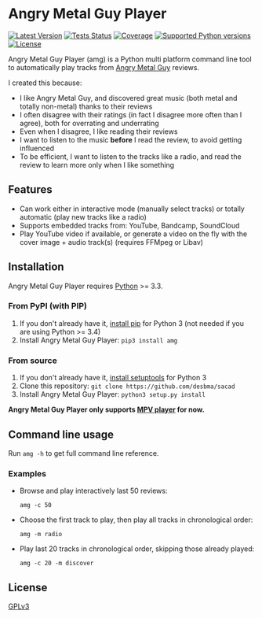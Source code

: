 Angry Metal Guy Player
======================

[![Latest Version](https://img.shields.io/pypi/v/amg.svg?style=flat)](https://pypi.python.org/pypi/amg-player/)
[![Tests Status](https://img.shields.io/travis/desbma/amg-player/master.svg?label=tests&style=flat)](https://travis-ci.org/desbma/amg-player)
[![Coverage](https://img.shields.io/coveralls/desbma/amg-player/master.svg?style=flat)](https://coveralls.io/github/desbma/amg-player?branch=master)
[![Supported Python versions](https://img.shields.io/pypi/pyversions/amg.svg?style=flat)](https://pypi.python.org/pypi/amg/)
[![License](https://img.shields.io/github/license/desbma/amg-player.svg?style=flat)](https://pypi.python.org/pypi/amg/)

Angry Metal Guy Player (amg) is a Python multi platform command line tool to automatically play tracks from [Angry Metal Guy](https://www.angrymetalguy.com/) reviews.

I created this because:  

* I like Angry Metal Guy, and discovered great music (both metal and totally non-metal) thanks to their reviews
* I often disagree with their ratings (in fact I disagree more often than I agree), both for overrating and underrating
* Even when I disagree, I like reading their reviews
* I want to listen to the music **before** I read the review, to avoid getting influenced
* To be efficient, I want to listen to the tracks like a radio, and read the review to learn more only when I like something


## Features

* Can work either in interactive mode (manually select tracks) or totally automatic (play new tracks like a radio)
* Supports embedded tracks from: YouTube, Bandcamp, SoundCloud
* Play YouTube video if available, or generate a video on the fly with the cover image + audio track(s) (requires FFMpeg or Libav)


## Installation

Angry Metal Guy Player requires [Python](https://www.python.org/downloads/) >= 3.3.

### From PyPI (with PIP)

1. If you don't already have it, [install pip](http://www.pip-installer.org/en/latest/installing.html) for Python 3 (not needed if you are using Python >= 3.4)
2. Install Angry Metal Guy Player: `pip3 install amg`

### From source

1. If you don't already have it, [install setuptools](https://pypi.python.org/pypi/setuptools#installation-instructions) for Python 3
2. Clone this repository: `git clone https://github.com/desbma/sacad`
3. Install Angry Metal Guy Player: `python3 setup.py install`

**Angry Metal Guy Player only supports [MPV player](https://mpv.io/) for now.**


## Command line usage

Run `amg -h` to get full command line reference.

### Examples

* Browse and play interactively last 50 reviews:

    `amg -c 50`

* Choose the first track to play, then play all tracks in chronological order:

    `amg -m radio`

* Play last 20 tracks in chronological order, skipping those already played:

    `amg -c 20 -m discover`


## License

[GPLv3](https://www.gnu.org/licenses/gpl-3.0-standalone.html)
